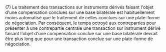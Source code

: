 (7) Le traitement des transactions sur instruments dérivés faisant l'objet d'une compensation conclues sur une base bilatérale est habituellement moins automatisé que le traitement de celles conclues sur une plate-forme de négociation. Par conséquent, le temps octroyé aux contreparties pour présenter à une contrepartie centrale une transaction sur instrument dérivé faisant l'objet d'une compensation conclue sur une base bilatérale devrait être plus long que pour une transaction conclue sur une plate-forme de négociation.